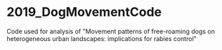 # 2019_DogMovementCode
Code used for analysis of "Movement patterns of free-roaming dogs on heterogeneous urban landscapes: implications for rabies control"
